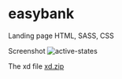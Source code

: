 # easybank
Landing page
HTML, SASS, CSS

Screenshot
![active-states](https://user-images.githubusercontent.com/66573773/126981891-9bd895c1-f65a-4bb7-b9b7-7cddc434b3dc.jpg)

The xd file
[xd.zip](https://github.com/Osama-kn/easybank/files/6877754/xd.zip)
